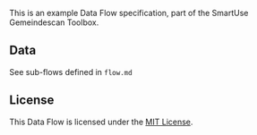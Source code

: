 This is an example Data Flow specification, part of the SmartUse Gemeindescan Toolbox.

## Data

See sub-flows defined in `flow.md`

## License

This Data Flow is licensed under the [MIT License](LICENSE).
